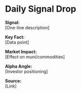 # Daily Signal Drop

**Signal:**  
[One-line description]

**Key Fact:**  
[Data point]

**Market Impact:**  
[Effect on muni/commodities]

**Alpha Angle:**  
[Investor positioning]

**Source:**  
[Link]

